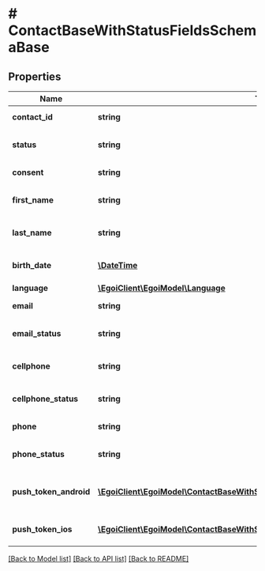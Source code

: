 # # ContactBaseWithStatusFieldsSchemaBase

## Properties

Name | Type | Description | Notes
------------ | ------------- | ------------- | -------------
**contact_id** | **string** |  | [optional] [readonly] 
**status** | **string** | Status of the contact | [optional] [default to 'active']
**consent** | **string** | Contact consent | [optional] 
**first_name** | **string** | First name of the contact | [optional] 
**last_name** | **string** | Last name of the contact | [optional] 
**birth_date** | [**\DateTime**](\DateTime.md) | Birth date of the contact | [optional] 
**language** | [**\EgoiClient\EgoiModel\Language**](Language.md) |  | [optional] 
**email** | **string** | Email of the contact | [optional] 
**email_status** | **string** | Email channel status | [optional] 
**cellphone** | **string** | Cellphone of the contact | [optional] 
**cellphone_status** | **string** | Cellphone channel status | [optional] 
**phone** | **string** | Phone of the contact | [optional] 
**phone_status** | **string** | Phone channel status | [optional] 
**push_token_android** | [**\EgoiClient\EgoiModel\ContactBaseWithStatusFieldsSchemaBasePushTokenAndroid[]**](ContactBaseWithStatusFieldsSchemaBasePushTokenAndroid.md) | Android push token of the contact | [optional] 
**push_token_ios** | [**\EgoiClient\EgoiModel\ContactBaseWithStatusFieldsSchemaBasePushTokenIos[]**](ContactBaseWithStatusFieldsSchemaBasePushTokenIos.md) | IOS push token of the contact | [optional] 

[[Back to Model list]](../../README.md#documentation-for-models) [[Back to API list]](../../README.md#documentation-for-api-endpoints) [[Back to README]](../../README.md)


